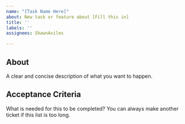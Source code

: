 ```yaml
---
name: "[Task Name Here]"
about: New task or feature about [Fill this in]
title: ''
labels: ''
assignees: ShawnAviles

---
```


## About
A clear and concise description of what you want to happen.

## Acceptance Criteria
What is needed for this to be completed? You can always make another ticket if this list is too long.
